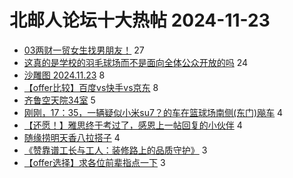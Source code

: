 # 北邮人论坛十大热帖 2024-11-23

- [03两财一贸女生找男朋友！](https://bbs.byr.cn/article/Friends/2057446) 27
- [这真的是学校的羽毛球场而不是面向全体公众开放的吗](https://bbs.byr.cn/article/Talking/6429558) 24
- [沙雕图 2024.11.23](https://bbs.byr.cn/article/Joke/733131) 8
- [【offer比较】百度vs快手vs京东](https://bbs.byr.cn/article/Job/2220319) 8
- [齐鲁空天院34室](https://bbs.byr.cn/article/Shandong/425937) 5
- [刚刚，17：35，一辆疑似小米su7？的车在篮球场南侧(东门)飚车](https://bbs.byr.cn/article/Picture/3370420) 4
- [【还愿！】雅思终于考过了，感恩上一帖回复的小伙伴](https://bbs.byr.cn/article/GoAbroad/399394) 4
- [随缘捞明天香八拉搭子](https://bbs.byr.cn/article/Travel/148255) 4
- [《赞靠谱工长与工人：装修路上的品质守护》](https://bbs.byr.cn/article/Home/138498) 3
- [【offer选择】求各位前辈指点一下](https://bbs.byr.cn/article/WorkLife/1222160) 3


